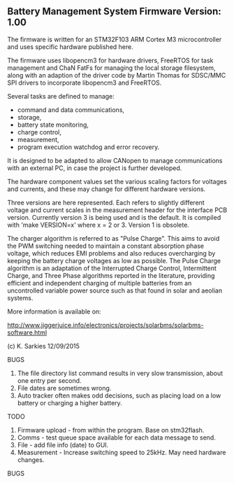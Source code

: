 Battery Management System Firmware
Version: 1.00
----------------------------------

The firmware is written for an STM32F103 ARM Cortex M3 microcontroller and uses
specific hardware published here.

The firmware uses libopencm3 for hardware drivers, FreeRTOS for task management
and ChaN FatFs for managing the local storage filesystem, along with an
adaption of the driver code by Martin Thomas for SDSC/MMC SPI drivers to
incorporate libopencm3 and FreeRTOS.

Several tasks are defined to manage:

- command and data communications,
- storage,
- battery state monitoring,
- charge control,
- measurement,
- program execution watchdog and error recovery.

It is designed to be adapted to allow CANopen to manage communications with an
external PC, in case the project is further developed.

The hardware component values set the various scaling factors for voltages and
currents, and these may change for different hardware versions.

Three versions are here represented. Each refers to slightly different
voltage and current scales in the measurement header for the interface PCB
version. Currently version 3 is being used and is the default.
It is compiled with 'make VERSION=x' where x = 2 or 3. Version 1 is obsolete.

The charger algorithm is referred to as "Pulse Charge". This aims to avoid the
PWM switching needed to maintain a constant absorption phase voltage, which
reduces EMI problems and also reduces overcharging by keeping the battery charge
voltages as low as possible. The Pulse Charge algorithm is an adaptation of 
the Interrupted Charge Control, Intermittent Charge, and Three Phase algorithms
reported in the literature, providing efficient and independent charging of
multiple batteries from an uncontrolled variable power source such as that found
in solar and aeolian systems.

More information is available on:

http://www.jiggerjuice.info/electronics/projects/solarbms/solarbms-software.html

(c) K. Sarkies 12/09/2015

BUGS

1. The file directory list command results in very slow transmission, about one
   entry per second.
2. File dates are sometimes wrong.
3. Auto tracker often makes odd decisions, such as placing load on a low battery
   or charging a higher battery.

TODO

1. Firmware upload - from within the program. Base on stm32flash.
2. Comms - test queue space available for each data message to send.
3. File - add file info (date) to GUI.
4. Measurement - Increase switching speed to 25kHz. May need hardware changes.

BUGS


